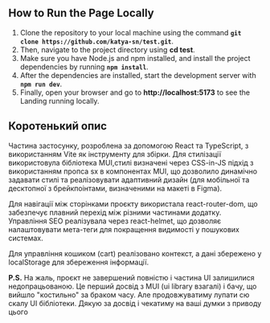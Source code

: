 ## How to Run the Page Locally

1. Clone the repository to your local machine using the command **`git clone https://github.com/katya-sn/test.git`**.
2. Then, navigate to the project directory using **cd test**.
3. Make sure you have Node.js and npm installed, and install the project dependencies by running **`npm install`**.
4. After the dependencies are installed, start the development server with **`npm run dev`**.
5. Finally, open your browser and go to **http://localhost:5173** to see the Landing running locally.

## Коротенький опис

Частина застосунку, розроблена за допомогою React та TypeScript, з використанням Vite як інструменту для збірки. Для стилізації використовула бібліотека MUI,стилі визначені через CSS-in-JS підхід з використанням пропса sx в компонентах MUI, що дозволило динамічно задавати стилі та реалізовувати адаптивний дизайн (для мобільної та десктопної з брейкпоінтами, визначеними на макеті в Figma).

Для навігації між сторінками проєкту використала react-router-dom, що забезпечує плавний перехід між різними частинами додатку. Управління SEO реалізувала через react-helmet, що дозволяє налаштовувати мета-теги для покращення видимості у пошукових системах.

Для управління кошиком (cart) реалізовано контекст, а дані збережено у localStorage для збереження інформації.

**P.S.**
На жаль, проєкт не завершений повністю і частина UI залишилися недопрацьованою.
Це перший досвід з MUI (ui library взагалі) і бачу, що вийшло "костильно" за браком часу. 
Але продовжуватиму лупати сю скалу UI бібліотеки.
Дякую за досвід і чекатиму на ваші думки з приводу цього

